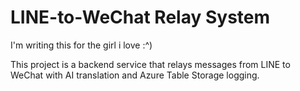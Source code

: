 # LINE-to-WeChat Relay System

I'm writing this for the girl i love :^)

This project is a backend service that relays messages from LINE to WeChat with AI translation and Azure Table Storage logging.
